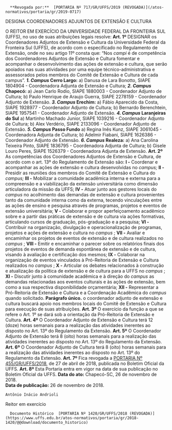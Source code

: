       **Revogada por:**  [PORTARIA Nº 717/GR/UFFS/2019 (REVOGADA)](/atos-normativos/portaria/gr/2019-0717) 

   DESIGNA COORDENADORES ADJUNTOS DE EXTENSÃO E CULTURA  

 O REITOR EM EXERCÍCIO DA UNIVERSIDADE FEDERAL DA FRONTEIRA SUL (UFFS), no uso de suas atribuições legais resolve:   **Art. 1º**  DESIGNAR os Coordenadores Adjuntos de Extensão e Cultura da Universidade Federal da Fronteira Sul (UFFS), de acordo com o especificado no Regulamento de Extensão, onde no seu artigo 11º consta que: “Nos *campi*  é de competência dos Coordenadores Adjuntos de Extensão e Cultura fomentar e acompanhar o desenvolvimento das ações de extensão e cultura, que serão apoiados nas suas atividades por uma equipe técnico-administrativa e assessorados pelos membros do Comitê de Extensão e Cultura de cada campus”.  ***1. Campus*  Cerro Largo:** a) Danusa de Lara Bonotto, SIAPE 1804904 - Coordenadora Adjunta de Extensão e Cultura;  ***2. Campus*  Chapecó:** a) Jean Carlo Rodio, SIAPE 1880003 - Coordenador Adjunto de Cultura; b) Paulo Henrique de Araujo Guerra, SIAPE 2278159 - Coordenador Adjunto de Extensão.  ***3. Campus*  Erechim:** a) Fábio Aparecido da Costa, SIAPE 1928977 - Coordenador Adjunto de Cultura; b) Bernardo Berenchtein, SIAPE 1957541 - Coordenador Adjunto de Extensão.  ***4. Campus*  Laranjeiras do Sul** a) Martinho Machado Junior, SIAPE 1039216 - Coordenador Adjunto de Cultura; b) Alex Verdério, SIAPE 2133096 - Coordenador Adjunto de Extensão.  ***5. Campus*  Passo Fundo** a) Regina Inês Kunz, SIAPE 3061045 - Coordenadora Adjunta de Cultura; b) Adelmir Fiabani, SIAPE 1626386 - Coordenador Adjunto de Extensão.  ***6. Campus*  Realeza:** a) Ana Carolina Teixeira Pinto, SIAPE 1836795 - Coordenadora Adjunta de Cultura; b) Gisele Louro Peres, SIAPE 1526379 - Coordenadora Adjunta de Extensão.   **Art. 2º**  As competências dos Coordenadores Adjuntos de Extensão e Cultura, de acordo com o art. 13º do Regulamento de Extensão são: **I -**  Coordenar e acompanhar as ações de extensão e cultura desenvolvidas no  *campus;* **II -**  Presidir as reuniões dos membros do Comitê de Extensão e Cultura do *campus;* **III -**  Mobilizar a comunidade acadêmica interna e externa para a compreensão e a viabilização da extensão universitária como dimensão articuladora da missão da UFFS; **IV -**  Atuar junto aos gestores locais do *campus*  no acolhimento das demandas de extensão e cultura provenientes tanto da comunidade interna como da externa, tecendo vinculações entre as ações de ensino e pesquisa através de programas, projetos e eventos de extensão universitária; **V -**  Colaborar e propor aperfeiçoamento acadêmico sobre e a partir das práticas de extensão e de cultura via ações formativas, articulando cursos de graduação, pós-graduação e a pesquisa; **VI -**  Contribuir na organização, divulgação e operacionalização de programas, projetos e ações de extensão e cultura no *campus* ; **VII -**  Avaliar e encaminhar os projetos de eventos de extensão e de cultura realizados no *campus* ; **VIII -**  Emitir e encaminhar o parecer sobre os relatórios finais dos projetos de eventos de demanda espontânea de extensão e de cultura, visando à avaliação e certificação dos mesmos; **IX -**  Colaborar na organização de eventos vinculados à Pró-Reitoria de Extensão e Cultura realizados no *campus* ; **X -**  Articular os debates relacionados à construção e atualização da política de extensão e de cultura para a UFFS no *campus* ; **XI -**  Discutir junto à comunidade acadêmica e à direção do *campus*  as demandas relacionadas aos eventos culturais e às ações de extensão, bem como a sua respectiva disponibilidade orçamentária; **XII -**  Representar a Pró-Reitoria de Extensão e Cultura e a Coordenação Acadêmica do *campus*  quando solicitado. **Parágrafo único.**  o coordenador adjunto de extensão e cultura buscará apoio nos membros locais do Comitê de Extensão e Cultura para execução de suas atribuições.   **Art. 3º**  O exercício da função a que se refere o Art. 1º se dará sob a orientação da Pró-Reitoria de Extensão e Cultura.   **Art. 4º**  O Coordenador Adjunto de Extensão e Cultura terá 12 (doze) horas semanais para a realização das atividades inerentes ao disposto no Art. 13º do Regulamento da Extensão.   **Art. 5º**  O Coordenador Adjunto de Extensão terá 8 (oito) horas semanais para a realização das atividades inerentes ao disposto no Art. 13º do Regulamento da Extensão.   **Art. 6º**  O Coordenador Adjunto de Cultura terá 8 (oito) horas semanais para a realização das atividades inerentes ao disposto no Art. 13º do Regulamento da Extensão.   **Art. 7º**  Fica revogada a [PORTARIA Nº 455/GR/UFFS/2018](https://www.uffs.edu.br/atos-normativos/portaria/gr/2018-0455), de 27 de abril de 2018, publicada no Boletim Oficial da UFFS.   **Art. 8º**  Esta Portaria entra em vigor na data de sua publicação no Boletim Oficial da UFFS.      **Data do ato:** Chapecó-SC, 26 de novembro de 2018.   
 **Data de publicação:**  26 de novembro de 2018. 

    Antônio Inácio Andrioli   
 Reitor em exercício 

      Documento Histórico  [PORTARIA Nº 1420/GR/UFFS/2018 (REVOGADA)](https://www.uffs.edu.br/atos-normativos/portaria/gr/2018-1420/@@download/documento_historico)     
      